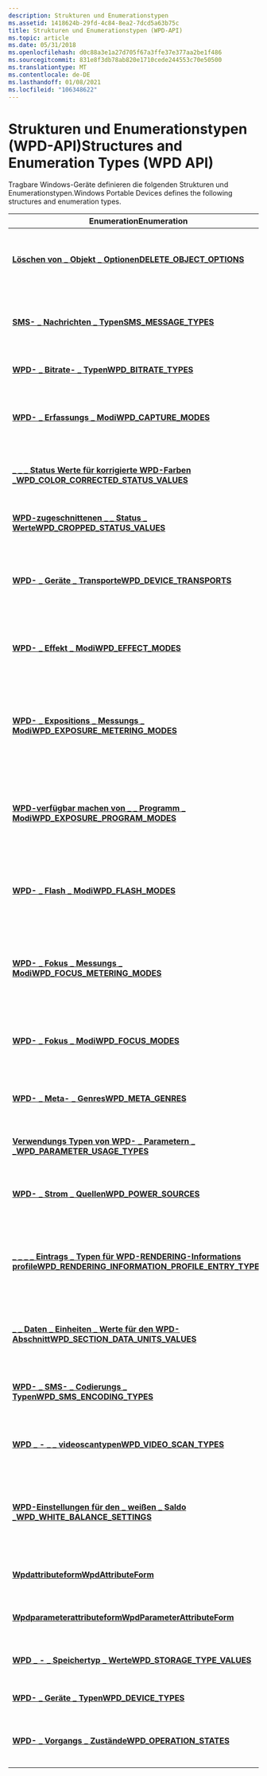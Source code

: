 ```yaml
---
description: Strukturen und Enumerationstypen
ms.assetid: 1418624b-29fd-4c84-8ea2-7dcd5a63b75c
title: Strukturen und Enumerationstypen (WPD-API)
ms.topic: article
ms.date: 05/31/2018
ms.openlocfilehash: d0c88a3e1a27d705f67a3ffe37e377aa2be1f486
ms.sourcegitcommit: 831e8f3db78ab820e1710cede244553c70e50500
ms.translationtype: MT
ms.contentlocale: de-DE
ms.lasthandoff: 01/08/2021
ms.locfileid: "106348622"
---
```

# <a name="structures-and-enumeration-types-wpd-api"></a><span data-ttu-id="35411-103">Strukturen und Enumerationstypen (WPD-API)</span><span class="sxs-lookup"><span data-stu-id="35411-103">Structures and Enumeration Types (WPD API)</span></span>

<span data-ttu-id="35411-104">Tragbare Windows-Geräte definieren die folgenden Strukturen und Enumerationstypen.</span><span class="sxs-lookup"><span data-stu-id="35411-104">Windows Portable Devices defines the following structures and enumeration types.</span></span>



| <span data-ttu-id="35411-105">Enumeration</span><span class="sxs-lookup"><span data-stu-id="35411-105">Enumeration</span></span>                                                                                                 | <span data-ttu-id="35411-106">Beschreibung</span><span class="sxs-lookup"><span data-stu-id="35411-106">Description</span></span>                                                                                          |
|-------------------------------------------------------------------------------------------------------------|------------------------------------------------------------------------------------------------------|
| [<span data-ttu-id="35411-107">**Löschen von \_ Objekt \_ Optionen**</span><span class="sxs-lookup"><span data-stu-id="35411-107">**DELETE\_OBJECT\_OPTIONS**</span></span>](delete-object-options.md)                                                    | <span data-ttu-id="35411-108">Beschreibt Optionen, die beim Löschen eines Objekts von einem Gerät unterstützt werden.</span><span class="sxs-lookup"><span data-stu-id="35411-108">Describes options that are supported by a device when deleting an object.</span></span>                            |
| [<span data-ttu-id="35411-109">**SMS- \_ Nachrichten \_ Typen**</span><span class="sxs-lookup"><span data-stu-id="35411-109">**SMS\_MESSAGE\_TYPES**</span></span>](sms-message-types.md)                                                            | <span data-ttu-id="35411-110">Beschreibt den Inhaltstyp einer SMS (Short Message Service)-Nachricht.</span><span class="sxs-lookup"><span data-stu-id="35411-110">Describes the content type of a short message service (SMS) message.</span></span>                                 |
| [<span data-ttu-id="35411-111">**WPD- \_ Bitrate- \_ Typen**</span><span class="sxs-lookup"><span data-stu-id="35411-111">**WPD\_BITRATE\_TYPES**</span></span>](wpd-bitrate-types.md)                                                            | <span data-ttu-id="35411-112">Beschreibt den Bitrate-Typ einer Audiodatei.</span><span class="sxs-lookup"><span data-stu-id="35411-112">Describes an audio file's bit rate type.</span></span>                                                             |
| [<span data-ttu-id="35411-113">**WPD- \_ Erfassungs \_ Modi**</span><span class="sxs-lookup"><span data-stu-id="35411-113">**WPD\_CAPTURE\_MODES**</span></span>](wpd-capture-modes.md)                                                            | <span data-ttu-id="35411-114">Beschreibt den Erfassungs Zeit Steuerungs Modus einer immer noch Abbild Erfassung.</span><span class="sxs-lookup"><span data-stu-id="35411-114">Describes the capture timing mode of a still image capture.</span></span>                                          |
| [<span data-ttu-id="35411-115">**\_ \_ \_ Status Werte für korrigierte WPD-Farben \_**</span><span class="sxs-lookup"><span data-stu-id="35411-115">**WPD\_COLOR\_CORRECTED\_STATUS\_VALUES**</span></span>](wpd-color-corrected-status-values.md)                          | <span data-ttu-id="35411-116">Beschreibt den Status der Farbkorrektur eines Bilds oder einer Videodatei.</span><span class="sxs-lookup"><span data-stu-id="35411-116">Describes the color correction status of an image or video file.</span></span>                                     |
| [<span data-ttu-id="35411-117">**WPD-zugeschnittenen \_ \_ Status \_ Werte**</span><span class="sxs-lookup"><span data-stu-id="35411-117">**WPD\_CROPPED\_STATUS\_VALUES**</span></span>](wpd-cropped-status-values.md)                                           | <span data-ttu-id="35411-118">Beschreibt den Zustellungs Status eines Bilds.</span><span class="sxs-lookup"><span data-stu-id="35411-118">Describes the cropping status of an image.</span></span>                                                           |
| [<span data-ttu-id="35411-119">**WPD- \_ Geräte \_ Transporte**</span><span class="sxs-lookup"><span data-stu-id="35411-119">**WPD\_DEVICE\_TRANSPORTS**</span></span>](wpd-device-transports.md)                                                    | <span data-ttu-id="35411-120">Beschreibt die Transporte, die von einem Gerät unterstützt werden (USB, IP oder Bluetooth).</span><span class="sxs-lookup"><span data-stu-id="35411-120">Describes the transports that a device supports (USB, IP or Bluetooth)</span></span>                               |
| [<span data-ttu-id="35411-121">**WPD- \_ Effekt \_ Modi**</span><span class="sxs-lookup"><span data-stu-id="35411-121">**WPD\_EFFECT\_MODES**</span></span>](wpd-effect-modes.md)                                                              | <span data-ttu-id="35411-122">Beschreibt verschiedene visuelle Effekte, die auf ein Bild angewendet werden können.</span><span class="sxs-lookup"><span data-stu-id="35411-122">Describes various visual effects that can be applied to an image.</span></span>                                    |
| [<span data-ttu-id="35411-123">**WPD- \_ Expositions \_ Messungs \_ Modi**</span><span class="sxs-lookup"><span data-stu-id="35411-123">**WPD\_EXPOSURE\_METERING\_MODES**</span></span>](wpd-exposure-metering-modes.md)                                       | <span data-ttu-id="35411-124">Beschreibt den Messungs Modus, der verwendet werden soll, wenn die Verfügbarkeit der Abbild Erfassung durch ein Gerät geschätzt wird.</span><span class="sxs-lookup"><span data-stu-id="35411-124">Describes the metering mode to use when estimating exposure for still image capture by a device.</span></span>     |
| [<span data-ttu-id="35411-125">**WPD-verfügbar machen von \_ \_ Programm \_ Modi**</span><span class="sxs-lookup"><span data-stu-id="35411-125">**WPD\_EXPOSURE\_PROGRAM\_MODES**</span></span>](wpd-exposure-program-modes.md)                                         | <span data-ttu-id="35411-126">Beschreibt einen für die Erfassung von Bildern mit einem Gerät zu verwendenden Anzeigemodus.</span><span class="sxs-lookup"><span data-stu-id="35411-126">Describes an exposure mode to use when capturing images with a device.</span></span>                               |
| [<span data-ttu-id="35411-127">**WPD- \_ Flash \_ Modi**</span><span class="sxs-lookup"><span data-stu-id="35411-127">**WPD\_FLASH\_MODES**</span></span>](wpd-flash-modes.md)                                                                | <span data-ttu-id="35411-128">Beschreibt einen Flash Modus, der beim Erfassen von Bildern mit einem Gerät verwendet werden soll.</span><span class="sxs-lookup"><span data-stu-id="35411-128">Describes a flash mode to use when capturing images with a device.</span></span>                                   |
| [<span data-ttu-id="35411-129">**WPD- \_ Fokus \_ Messungs \_ Modi**</span><span class="sxs-lookup"><span data-stu-id="35411-129">**WPD\_FOCUS\_METERING\_MODES**</span></span>](wpd-focus-metering-modes.md)                                             | <span data-ttu-id="35411-130">Beschreibt, wie ein Gerät entscheiden sollte, welcher Teil eines Frames zum Festlegen des Fokus verwendet werden soll.</span><span class="sxs-lookup"><span data-stu-id="35411-130">Describes how a device should decide what part of a frame to use to set focus.</span></span>                       |
| [<span data-ttu-id="35411-131">**WPD- \_ Fokus \_ Modi**</span><span class="sxs-lookup"><span data-stu-id="35411-131">**WPD\_FOCUS\_MODES**</span></span>](wpd-focus-modes.md)                                                                | <span data-ttu-id="35411-132">Beschreibt den Fokus Modus, der von einem Bild Erfassungsgerät verwendet wird.</span><span class="sxs-lookup"><span data-stu-id="35411-132">Describes the focus mode used by a still image capture device.</span></span>                                       |
| [<span data-ttu-id="35411-133">**WPD- \_ Meta- \_ Genres**</span><span class="sxs-lookup"><span data-stu-id="35411-133">**WPD\_META\_GENRES**</span></span>](wpd-meta-genres.md)                                                                | <span data-ttu-id="35411-134">Beschreibt den umfassenden Genre-Typ einer Mediendatei.</span><span class="sxs-lookup"><span data-stu-id="35411-134">Describes the broad genre type of a media file.</span></span>                                                      |
| [<span data-ttu-id="35411-135">**Verwendungs Typen von WPD- \_ Parametern \_ \_**</span><span class="sxs-lookup"><span data-stu-id="35411-135">**WPD\_PARAMETER\_USAGE\_TYPES**</span></span>](wpd-parameter-usage-types.md)                                           | <span data-ttu-id="35411-136">Beschreibt, wie ein Methoden Parameter verwendet wird.</span><span class="sxs-lookup"><span data-stu-id="35411-136">Describes how a method parameter is used.</span></span>                                                            |
| [<span data-ttu-id="35411-137">**WPD- \_ Strom \_ Quellen**</span><span class="sxs-lookup"><span data-stu-id="35411-137">**WPD\_POWER\_SOURCES**</span></span>](wpd-power-sources.md)                                                            | <span data-ttu-id="35411-138">Hier wird beschrieben, welche Stromquelle von einem Gerät verwendet wird.</span><span class="sxs-lookup"><span data-stu-id="35411-138">Describes what power source a device is using.</span></span>                                                       |
| [<span data-ttu-id="35411-139">**\_ \_ \_ \_ Eintrags \_ Typen für WPD-RENDERING-Informations profile**</span><span class="sxs-lookup"><span data-stu-id="35411-139">**WPD\_RENDERING\_INFORMATION\_PROFILE\_ENTRY\_TYPES**</span></span>](wpd-rendering-information-profile-entry-types.md) | <span data-ttu-id="35411-140">Beschreibt, ob ein Typ eines renderinginformationprofiltyps einem Objekt oder einer Ressource entspricht.</span><span class="sxs-lookup"><span data-stu-id="35411-140">Describes whether a rendering information profile type entry corresponds to an object or a resource.</span></span> |
| [<span data-ttu-id="35411-141">**\_ \_ Daten \_ Einheiten \_ Werte für den WPD-Abschnitt**</span><span class="sxs-lookup"><span data-stu-id="35411-141">**WPD\_SECTION\_DATA\_UNITS\_VALUES**</span></span>](wpd-section-data-units-values.md)                                  | <span data-ttu-id="35411-142">Beschreibt die Einheiten für einen Verweis Bereich von Daten (Bytes oder Millisekunden)</span><span class="sxs-lookup"><span data-stu-id="35411-142">Describes the units for a reference section of data (bytes or milliseconds)</span></span>                          |
| [<span data-ttu-id="35411-143">**WPD- \_ SMS- \_ Codierungs \_ Typen**</span><span class="sxs-lookup"><span data-stu-id="35411-143">**WPD\_SMS\_ENCODING\_TYPES**</span></span>](wpd-sms-encoding-types.md)                                                 | <span data-ttu-id="35411-144">Beschreibt den Codierungstyp einer SMS-Nachricht.</span><span class="sxs-lookup"><span data-stu-id="35411-144">Describes the encoding type of an SMS message.</span></span>                                                       |
| [<span data-ttu-id="35411-145">**WPD \_ - \_ \_ videoscantypen**</span><span class="sxs-lookup"><span data-stu-id="35411-145">**WPD\_VIDEO\_SCAN\_TYPES**</span></span>](wpd-video-scan-types.md)                                                     | <span data-ttu-id="35411-146">Beschreibt, wie die Felder in einer Videodatei codiert werden.</span><span class="sxs-lookup"><span data-stu-id="35411-146">Describes how the fields in a video file are encoded.</span></span>                                                |
| [<span data-ttu-id="35411-147">**WPD-Einstellungen für den \_ weißen \_ Saldo \_**</span><span class="sxs-lookup"><span data-stu-id="35411-147">**WPD\_WHITE\_BALANCE\_SETTINGS**</span></span>](wpd-white-balance-settings.md)                                         | <span data-ttu-id="35411-148">Beschreibt, wie ein Video-oder Bild-Gerät Farbkanäle gewichtet, um einen passenden weißen Saldo zu erzielen.</span><span class="sxs-lookup"><span data-stu-id="35411-148">Describes how a video or image device weights color channels to achieve a proper white balance.</span></span>      |
| [<span data-ttu-id="35411-149">**Wpdattributeform**</span><span class="sxs-lookup"><span data-stu-id="35411-149">**WpdAttributeForm**</span></span>](wpdattributeform.md)                                                                | <span data-ttu-id="35411-150">Beschreibt, wie eine Eigenschaft ihre Werte speichert.</span><span class="sxs-lookup"><span data-stu-id="35411-150">Describes how a property stores its values.</span></span>                                                          |
| [<span data-ttu-id="35411-151">**Wpdparameterattributeform**</span><span class="sxs-lookup"><span data-stu-id="35411-151">**WpdParameterAttributeForm**</span></span>](wpd-parameter-attribute-form.md)                                           | <span data-ttu-id="35411-152">Beschreibt, wie ein Parameter seine Werte speichert.</span><span class="sxs-lookup"><span data-stu-id="35411-152">Describes how a parameter stores its values.</span></span>                                                         |
| [<span data-ttu-id="35411-153">**WPD \_ - \_ Speichertyp \_ Werte**</span><span class="sxs-lookup"><span data-stu-id="35411-153">**WPD\_STORAGE\_TYPE\_VALUES**</span></span>](wpd-storage-type-values.md)                                               | <span data-ttu-id="35411-154">Beschreibt die unterschiedlichen Speichertypen.</span><span class="sxs-lookup"><span data-stu-id="35411-154">Describes the different storage types.</span></span>                                                               |
| [<span data-ttu-id="35411-155">**WPD- \_ Geräte \_ Typen**</span><span class="sxs-lookup"><span data-stu-id="35411-155">**WPD\_DEVICE\_TYPES**</span></span>](wpd-device-types.md)                                                              | <span data-ttu-id="35411-156">Beschreibt den portablen Gerätetyp.</span><span class="sxs-lookup"><span data-stu-id="35411-156">Describes the portable device-type.</span></span>                                                                  |
| [<span data-ttu-id="35411-157">**WPD- \_ Vorgangs \_ Zustände**</span><span class="sxs-lookup"><span data-stu-id="35411-157">**WPD\_OPERATION\_STATES**</span></span>](wpd-operation-states.md)                                                      | <span data-ttu-id="35411-158">Beschreibt den aktuellen Status eines Vorgangs, der ausgeführt wird.</span><span class="sxs-lookup"><span data-stu-id="35411-158">Describes the current state of an operation in progress.</span></span>                                             |



 

 

 



